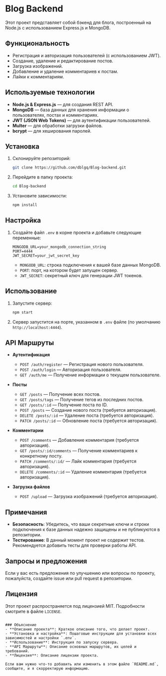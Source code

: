 # Blog Backend

Этот проект представляет собой бэкенд для блога, построенный на Node.js с использованием Express.js и MongoDB.

## Функциональность

- Регистрация и авторизация пользователей (с использованием JWT).
- Создание, удаление и редактирование постов.
- Загрузка изображений.
- Добавление и удаление комментариев к постам.
- Лайки к комментариям.

## Используемые технологии

- **Node.js & Express.js** — для создания REST API.
- **MongoDB** — база данных для хранения информации о пользователях, постах и комментариях.
- **JWT (JSON Web Tokens)** — для аутентификации пользователей.
- **Multer** — для обработки загрузки файлов.
- **bcrypt** — для хеширования паролей.

## Установка

1. Склонируйте репозиторий:

   ```bash
   git clone https://github.com/dblgq/Blog-backend.git
   ```

2. Перейдите в папку проекта:

   ```bash
   cd Blog-backend
   ```

3. Установите зависимости:

   ```bash
   npm install
   ```

## Настройка

1. Создайте файл `.env` в корне проекта и добавьте следующие переменные:

   ```env
   MONGODB_URL=your_mongodb_connection_string
   PORT=4444
   JWT_SECRET=your_jwt_secret_key
   ```

   - `MONGODB_URL`: строка подключения к вашей базе данных MongoDB.
   - `PORT`: порт, на котором будет запущен сервер.
   - `JWT_SECRET`: секретный ключ для генерации JWT токенов.

## Использование

1. Запустите сервер:

   ```bash
   npm start
   ```

2. Сервер запустится на порте, указанном в `.env` файле (по умолчанию `http://localhost:4444`).

## API Маршруты

- **Аутентификация**

  - `POST /auth/register` — Регистрация нового пользователя.
  - `POST /auth/login` — Авторизация пользователя.
  - `GET /auth/me` — Получение информации о текущем пользователе.

- **Посты**

  - `GET /posts` — Получение всех постов.
  - `GET /posts/tags` — Получение тегов из последних постов.
  - `GET /posts/:id` — Получение поста по ID.
  - `POST /posts` — Создание нового поста (требуется авторизация).
  - `DELETE /posts/:id` — Удаление поста (требуется авторизация).
  - `PATCH /posts/:id` — Обновление поста (требуется авторизация).

- **Комментарии**

  - `POST /comments` — Добавление комментария (требуется авторизация).
  - `GET /posts/:id/comments` — Получение комментариев к конкретному посту.
  - `PATCH /comments/:id/` — Лайк комментария (требуется авторизация).
  - `DELETE /comments/:id` — Удаление комментария (требуется авторизация).

- **Загрузка файлов**
  - `POST /upload` — Загрузка изображений (требуется авторизация).

## Примечания

- **Безопасность**: Убедитесь, что ваши секретные ключи и строки подключения к базе данных надежно защищены и не публикуются в репозитории.
- **Тестирование**: В данный момент проект не содержит тестов. Рекомендуется добавить тесты для проверки работы API.

## Запросы и предложения

Если у вас есть предложения по улучшению или вопросы по проекту, пожалуйста, создайте issue или pull request в репозитории.

## Лицензия

Этот проект распространяется под лицензией MIT. Подробности смотрите в файле `LICENSE`.

```

### Объяснение
- **Описание проекта**: Краткое описание того, что делает проект.
- **Установка и настройка**: Пошаговые инструкции для установки всех зависимостей и настройки `.env`.
- **Использование**: Инструкция по запуску сервера.
- **API Маршруты**: Описание основных маршрутов, их целей и требований.
- **Лицензия**: Описание лицензии проекта.

Если вам нужно что-то добавить или изменить в этом файле `README.md`, сообщите, и я скорректирую информацию.
```
